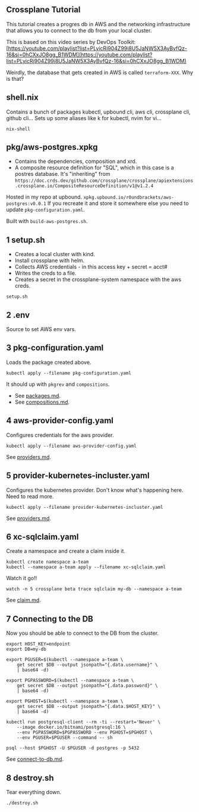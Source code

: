 Crossplane Tutorial
-------------------

This tutorial creates a progres db in AWS and the networking infrastructure that allows you to connect to the db from your local cluster.

This is based on this video series by DevOps Toolkit: [https://youtube.com/playlist?list=PLyicRj904Z99i8U5JaNW5X3AyBvfQz-16&si=0hCXxJO8gg_B1WDM](https://youtube.com/playlist?list=PLyicRj904Z99i8U5JaNW5X3AyBvfQz-16&si=0hCXxJO8gg_B1WDM)

Weirdly, the database that gets created in AWS is called `terraform-XXX`. Why is that?

shell.nix
---------

Contains a bunch of packages  kubectl, upbound cli, aws cli, crossplane cli, github cli...
Sets up some aliases like k for kubectl, nvim for vi...

`nix-shell`

pkg/aws-postgres.xpkg
---------------------

- Contains the dependencies, composition and xrd.
- A composite resource definition for "SQL", which in this case is a postres database. It's "inheriting" from `https://doc.crds.dev/github.com/crossplane/crossplane/apiextensions.crossplane.io/CompositeResourceDefinition/v1@v1.2.4`

Hosted in my repo at upbound. `xpkg.upbound.io/r0undbrackets/aws-postgres:v0.0.1` If you recreate it and store it somewhere else you need to update `pkg-configuration.yaml`.

Built with `build-aws-postgres.sh`.

1 setup.sh
----------

- Creates a local cluster with kind.
- Install crossplane with helm.
- Collects AWS credentials - in this access key + secret = acct#
- Writes the creds to a file.
- Creates a secret in the crossplane-system namespace with the aws creds.

`setup.sh`

2 .env
-------

Source to set AWS env vars.

3 pkg-configuration.yaml
------------------------

Loads the package created above.

`kubectl apply --filename pkg-configuration.yaml`

It should up with `pkgrev` and `compositions`.

- See [packages.md](shelloutput/packages.md).
- See [compositions.md](shelloutput/compositions.md).

4 aws-provider-config.yaml
--------------------------

Configures credentials for the aws provider.

`kubectl apply --filename aws-provider-config.yaml`

See [providers.md](shelloutput/providers.md).

5 provider-kubernetes-incluster.yaml
------------------------------------

Configures the kubernetes provider. Don't know what's happening here. Need to read more.

`kubectl apply --filename provider-kubernetes-incluster.yaml`

See [providers.md](shelloutput/providers.md).

6 xc-sqlclaim.yaml
------------------

Create a namespace and create a claim inside it.

```
kubectl create namespace a-team
kubectl --namespace a-team apply --filename xc-sqlclaim.yaml
```

Watch it go!!

```
watch -n 5 crossplane beta trace sqlclaim my-db --namespace a-team
```

See [claim.md](shelloutput/claim.md).

7 Connecting to the DB
----------------------

Now you should be able to connect to the DB from the cluster.

```
export HOST_KEY=endpoint
export DB=my-db

export PGUSER=$(kubectl --namespace a-team \
    get secret $DB --output jsonpath="{.data.username}" \
    | base64 -d)

export PGPASSWORD=$(kubectl --namespace a-team \
    get secret $DB --output jsonpath="{.data.password}" \
    | base64 -d)

export PGHOST=$(kubectl --namespace a-team \
    get secret $DB --output jsonpath="{.data.$HOST_KEY}" \
    | base64 -d)

kubectl run postgresql-client --rm -ti --restart='Never' \
    --image docker.io/bitnami/postgresql:16 \
    --env PGPASSWORD=$PGPASSWORD --env PGHOST=$PGHOST \
    --env PGUSER=$PGUSER --command -- sh

psql --host $PGHOST -U $PGUSER -d postgres -p 5432

```

See [connect-to-db.md](shelloutput/connect-to-db.md).

8 destroy.sh
------------

Tear everything down.

`./destroy.sh`
